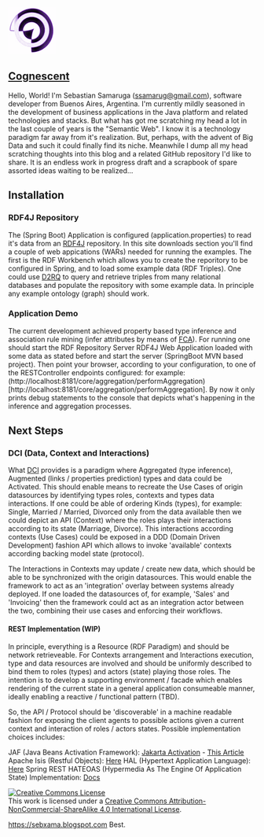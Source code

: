 ![alt text](https://github.com/sebxama/scrapbook/raw/master/photo.png "Cognescent") 

[<h2>Cognescent</h2>](https://github.com/users/sebxama/projects/1)

Hello, World! I'm Sebastian Samaruga (ssamarug@gmail.com), software developer from Buenos Aires, Argentina. I'm currently mildly seasoned in the development of business applications in the Java platform and related technologies and stacks.
But what has got me scratching my head a lot in the last couple of years is the "Semantic Web". I know it is a technology paradigm far away from it's realization. But, perhaps, with the advent of Big Data and such it could finally find its niche.
Meanwhile I dump all my head scratching thoughts into this blog and a related GitHub repository I'd like to share. It is an endless work in progress draft and a scrapbook of spare assorted ideas waiting to be realized...

## Installation

### RDF4J Repository

The (Spring Boot) Application is configured (application.properties) to read it's data from an [RDF4J](https://rdf4j.org) repository. In this site downloads section you'll find a couple of web appications (WARs) needed for running the examples. The first is the RDF Workbench which allows you to create the reporitory to be configured in Spring, and to load some example data (RDF Triples). One could use [D2RQ](https://d2rq.org) to query and retrieve triples from many relational databases and populate the repository with some example data. In principle any example ontology (graph) should work.

### Application Demo

The current development achieved property based type inference and association rule mining (infer attributes by means of [FCA](https://towardsdatascience.com/a-demystifying-introduction-to-formal-context-analysis-fca-ab8ce029782e)). For running one should start the RDF Repository Server RDF4J Web Application loaded with some data as stated before and start the server (SpringBoot MVN based project). Then point your browser, according to your configuration, to one of the RESTController endpoints configured: for example: (http://localhost:8181/core/aggregation/performAggregation)[http://localhost:8181/core/aggregation/performAggregation]. By now it only prints debug statements to the console that depicts what's happening in the inference and aggregation processes.

## Next Steps

### DCI (Data, Context and Interactions)

What [DCI](https://discuss.neos.io/t/design-pattern-architecture-dci-data-context-interaction/5823) provides is a paradigm where Aggregated (type inference), Augmented (links / properties prediction) types and data could be Activated. This should enable means to recreate the Use Cases of origin datasources by identifying types roles, contexts and types data interactions. If one could be able of ordering Kinds (types), for example: Single, Married / Married, Divorced only from the data available then we could depict an API (Context) where the roles plays their interactions according to its state (Marriage, Divorce). This interactions according contexts (Use Cases) could be exposed in a DDD (Domain Driven Development) fashion API which allows to invoke 'available' contexts according backing model state (protocol).

The Interactions in Contexts may update / create new data, which should be able to be synchronized with the origin datasources. This would enable the framework to act as an 'integration' overlay between systems already deployed. If one loaded the datasources of, for example, 'Sales' and 'Invoicing' then the framework could act as an integration actor between the two, combining their use cases and enforcing their workflows.

#### REST Implementation (WIP)

In principle, everything is a Resource (RDF Paradigm) and should be network retrieveable. For Contexts arrangement and Interactions execution, type and data resources are involved and should be uniformly described to bind them to roles (types) and actors (state) playing those roles. The intention is to develop a supporting environment / facade which enables rendering of the current state in a general application consumeable manner, ideally enabling a reactive / functional pattern (TBD).

So, the API / Protocol should be 'discoverable' in a machine readable fashion for exposing the client agents to possible actions given a current context and interaction of roles / actors states. Possible implementation choices includes:

JAF (Java Beans Activation Framework): [Jakarta Activation](https://jakarta.ee/specifications/activation/2.1/jakarta-activation-spec-2.1) - [This Article](https://www.infoworld.com/article/2077786/rest-easy-with-the-javabeans-activation-framework.html?page=1)
Apache Isis (Restful Objects): [Here](https://causeway.apache.org/versions/1.14.0/guides/ugvro.html)
HAL (Hypertext Application Language): [Here](https://stateless.co/hal_specification.html)
Spring REST HATEOAS (Hypermedia As The Engine Of Application State) Implementation: [Docs](https://docs.spring.io/spring-hateoas/docs/current/reference/html/) 

<a rel="license" href="http://creativecommons.org/licenses/by-nc-sa/4.0/"><img alt="Creative Commons License" style="border-width:0" src="https://i.creativecommons.org/l/by-nc-sa/4.0/88x31.png" /></a><br />This work is licensed under a <a rel="license" href="http://creativecommons.org/licenses/by-nc-sa/4.0/">Creative Commons Attribution-NonCommercial-ShareAlike 4.0 International License</a>.

https://sebxama.blogspot.com
Best.

